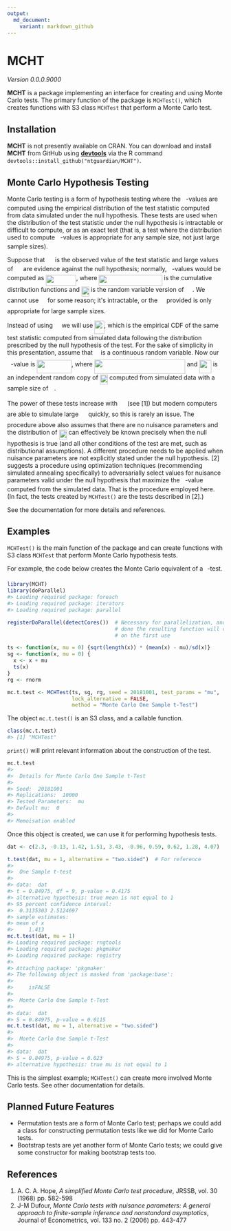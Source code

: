 ```yaml
---
output:
  md_document:
    variant: markdown_github
---
```


<!-- README.md is generated from README.Rmd. Please edit that file -->



# MCHT

*Version 0.0.0.9000*

**MCHT** is a package implementing an interface for creating and using Monte
Carlo tests. The primary function of the package is `MCHTest()`, which creates
functions with S3 class `MCHTest` that perform a Monte Carlo test.

## Installation

**MCHT** is not presently available on CRAN. You can download and install 
**MCHT** from GitHub using [**devtools**](https://github.com/r-lib/devtools) via
the R command `devtools::install_github("ntguardian/MCHT")`.

## Monte Carlo Hypothesis Testing

Monte Carlo testing is a form of hypothesis testing where the <img src="svgs/2ec6e630f199f589a2402fdf3e0289d5.svg" align=middle width=8.270567249999992pt height=14.15524440000002pt/>-values are
computed using the empirical distribution of the test statistic computed from
data simulated under the null hypothesis. These tests are used when the
distribution of the test statistic under the null hypothesis is intractable or
difficult to compute, or as an exact test (that is, a test where the
distribution used to compute <img src="svgs/2ec6e630f199f589a2402fdf3e0289d5.svg" align=middle width=8.270567249999992pt height=14.15524440000002pt/>-values is appropriate for any sample size, not
just large sample sizes).

Suppose that <img src="svgs/aabe1517ce1102595512b736cbf264bb.svg" align=middle width=15.831502499999988pt height=14.15524440000002pt/> is the observed value of the test statistic and large values
of <img src="svgs/aabe1517ce1102595512b736cbf264bb.svg" align=middle width=15.831502499999988pt height=14.15524440000002pt/> are evidence against the null hypothesis; normally, <img src="svgs/2ec6e630f199f589a2402fdf3e0289d5.svg" align=middle width=8.270567249999992pt height=14.15524440000002pt/>-values would be
computed as <img src="svgs/94e4cf2543ecdf13ca181360434546e6.svg" align=middle width=70.60317329999998pt height=24.65753399999998pt/>, where <img src="svgs/1ef429296c00d0d4dc9914bfb2f6ec6f.svg" align=middle width=147.44866949999997pt height=24.65753399999998pt/> is the cumulative
distribution functions and <img src="svgs/49aebd2501b0bf3a5225ca26ba123672.svg" align=middle width=18.205948199999987pt height=22.465723500000017pt/> is the random variable version of <img src="svgs/aabe1517ce1102595512b736cbf264bb.svg" align=middle width=15.831502499999988pt height=14.15524440000002pt/>. We
cannot use <img src="svgs/b8bc815b5e9d5177af01fd4d3d3c2f10.svg" align=middle width=12.85392569999999pt height=22.465723500000017pt/> for some reason; it's intractable, or the <img src="svgs/b8bc815b5e9d5177af01fd4d3d3c2f10.svg" align=middle width=12.85392569999999pt height=22.465723500000017pt/> provided is only
appropriate for large sample sizes.

Instead of using <img src="svgs/b8bc815b5e9d5177af01fd4d3d3c2f10.svg" align=middle width=12.85392569999999pt height=22.465723500000017pt/> we will use <img src="svgs/15c3c9c70eb47be5a6e886765530f5d7.svg" align=middle width=22.21695959999999pt height=31.141535699999984pt/>, which is the empirical CDF of
the same test statistic computed from simulated data following the distribution
prescribed by the null hypothesis of the test. For the sake of simplicity in
this presentation, assume that <img src="svgs/e257acd1ccbe7fcb654708f1a866bfe9.svg" align=middle width=11.027402099999989pt height=22.465723500000017pt/> is a continuous random variable. Now our
<img src="svgs/2ec6e630f199f589a2402fdf3e0289d5.svg" align=middle width=8.270567249999992pt height=14.15524440000002pt/>-value is <img src="svgs/422c7ea56f597c35a6c675a532225eb9.svg" align=middle width=80.78808375pt height=31.141535699999984pt/>, where <img src="svgs/58cde395c6c761b95ba2dcfde3b9699e.svg" align=middle width=211.48993635000002pt height=32.256008400000006pt/> and <img src="svgs/bc3c694d37b92361e3102381d7c007e6.svg" align=middle width=28.21459079999999pt height=30.267491100000004pt/> is an
independent random copy of <img src="svgs/49aebd2501b0bf3a5225ca26ba123672.svg" align=middle width=18.205948199999987pt height=22.465723500000017pt/> computed from simulated data with a sample size
of <img src="svgs/55a049b8f161ae7cfeb0197d75aff967.svg" align=middle width=9.86687624999999pt height=14.15524440000002pt/>.

The power of these tests increase with <img src="svgs/f9c4988898e7f532b9f826a75014ed3c.svg" align=middle width=14.99998994999999pt height=22.465723500000017pt/> (see [1]) but modern computers are
able to simulate large <img src="svgs/f9c4988898e7f532b9f826a75014ed3c.svg" align=middle width=14.99998994999999pt height=22.465723500000017pt/> quickly, so this is rarely an issue. The procedure
above also assumes that there are no nuisance parameters and the distribution of
<img src="svgs/49aebd2501b0bf3a5225ca26ba123672.svg" align=middle width=18.205948199999987pt height=22.465723500000017pt/> can effectively be known precisely when the null hypothesis is true (and
all other conditions of the test are met, such as distributional assumptions). A
different procedure needs to be applied when nuisance parameters are not
explicitly stated under the null hypothesis. [2] suggests a procedure using
optimization techniques (recommending simulated annealing specifically) to
adversarially select values for nuisance parameters valid under the null
hypothesis that maximize the <img src="svgs/2ec6e630f199f589a2402fdf3e0289d5.svg" align=middle width=8.270567249999992pt height=14.15524440000002pt/>-value computed from the simulated data. That is
the procedure employed here. (In fact, the tests created by `MCHTest()` are the
tests described in [2].)

See the documentation for more details and references.

## Examples

`MCHTest()` is the main function of the package and can create functions with S3
class `MCHTest` that perform Monte Carlo hypothesis tests.

For example, the code below creates the Monte Carlo equivalent of a <img src="svgs/4f4f4e395762a3af4575de74c019ebb5.svg" align=middle width=5.936097749999991pt height=20.221802699999984pt/>-test.


```r
library(MCHT)
library(doParallel)
#> Loading required package: foreach
#> Loading required package: iterators
#> Loading required package: parallel

registerDoParallel(detectCores())  # Necessary for parallelization, and if not
                                   # done the resulting function will complain
                                   # on the first use

ts <- function(x, mu = 0) {sqrt(length(x)) * (mean(x) - mu)/sd(x)}
sg <- function(x, mu = 0) {
  x <- x + mu
  ts(x)
}
rg <- rnorm

mc.t.test <- MCHTest(ts, sg, rg, seed = 20181001, test_params = "mu", 
                     lock_alternative = FALSE,
                     method = "Monte Carlo One Sample t-Test")
```

The object `mc.t.test()` is an S3 class, and a callable function.


```r
class(mc.t.test)
#> [1] "MCHTest"
```

`print()` will print relevant information about the construction of the test.


```r
mc.t.test
#> 
#> 	Details for Monte Carlo One Sample t-Test
#> 
#> Seed:  20181001 
#> Replications:  10000 
#> Tested Parameters:  mu 
#> Default mu:  0 
#> 
#> Memoisation enabled
```

Once this object is created, we can use it for performing hypothesis tests.


```r
dat <- c(2.3, -0.13, 1.42, 1.51, 3.43, -0.96, 0.59, 0.62, 1.28, 4.07)

t.test(dat, mu = 1, alternative = "two.sided")  # For reference
#> 
#> 	One Sample t-test
#> 
#> data:  dat
#> t = 0.84975, df = 9, p-value = 0.4175
#> alternative hypothesis: true mean is not equal to 1
#> 95 percent confidence interval:
#>  0.3135303 2.5124697
#> sample estimates:
#> mean of x 
#>     1.413
mc.t.test(dat, mu = 1)
#> Loading required package: rngtools
#> Loading required package: pkgmaker
#> Loading required package: registry
#> 
#> Attaching package: 'pkgmaker'
#> The following object is masked from 'package:base':
#> 
#>     isFALSE
#> 
#> 	Monte Carlo One Sample t-Test
#> 
#> data:  dat
#> S = 0.84975, p-value = 0.0115
mc.t.test(dat, mu = 1, alternative = "two.sided")
#> 
#> 	Monte Carlo One Sample t-Test
#> 
#> data:  dat
#> S = 0.84975, p-value = 0.023
#> alternative hypothesis: true mu is not equal to 1
```

This is the simplest example; `MCHTest()` can create more involved Monte Carlo
tests. See other documentation for details.

## Planned Future Features

* Permutation tests are a form of Monte Carlo test; perhaps we could add a class
  for constructing permutation tests like we did for Monte Carlo tests.
* Bootstrap tests are yet another form of Monte Carlo tests; we could give some
  constructor for making bootstrap tests too.

## References

1. A. C. A. Hope, *A simplified Monte Carlo test procedure*, JRSSB, vol. 30
   (1968) pp. 582-598
2. J-M Dufour, *Monte Carlo tests with nuisance parameters: A general approach
   to finite-sample inference and nonstandard asymptotics*, Journal of
   Econometrics, vol. 133 no. 2 (2006) pp. 443-477
